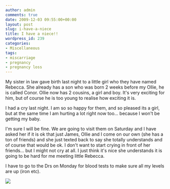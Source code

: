 ```yaml
---
author: admin
comments: true
date: 2009-12-03 09:55:00+00:00
layout: post
slug: i-have-a-niece
title: I have a niece!!
wordpress_id: 239
categories:
- Miscellaneous
tags:
- miscarriage
- pregnancy
- pregnancy loss
---
```


My sister in law gave birth last night to a little girl who they have named Rebecca.  She already has a son who was born 2 weeks before my Ollie, he is called Conor.  Ollie now has 2 cousins, a girl and boy.  It's very exciting for him, but of course he is too young to realise how exciting it is.  
  
I had a cry last night.  I am so so happy for them, and so pleased its a girl, but at the same time I am hurting a lot right now too... because I won't be getting my baby.  
  
I'm sure I will be fine.  We are going to visit them on Saturday and I have asked her if it is ok that just James, Ollie and I come on our own (she has a ton of friends) and she just texted back to say she totally understands and of course that would be ok.  I don't want to start crying in front of her friends... but I might not cry at all.  I just think it's nice she understands it is going to be hard for me meeting little Rebecca.  
  
I have to go to the Drs on Monday for blood tests to make sure all my levels are up (iron etc).

![](https://blogger.googleusercontent.com/tracker/251139911615938991-9173464862578455386?l=www.outmumbered.com)
